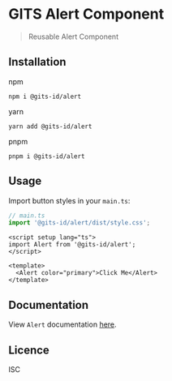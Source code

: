 # GITS Alert Component

> Reusable Alert Component

## Installation

npm

```
npm i @gits-id/alert
```

yarn

```
yarn add @gits-id/alert
```

pnpm

```
pnpm i @gits-id/alert
```

## Usage

Import button styles in your `main.ts`:

```js
// main.ts
import '@gits-id/alert/dist/style.css';
```

```vue
<script setup lang="ts">
import Alert from '@gits-id/alert';
</script>

<template>
  <Alert color="primary">Click Me</Alert>
</template>
```

## Documentation

View `Alert` documentation [here](https://gits-ui.web.app/?path=/story/components-alert--default).

## Licence

ISC
